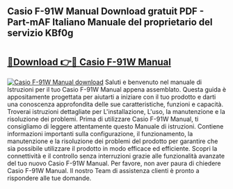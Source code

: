 ## Casio F-91W Manual Download gratuit PDF - Part-mAF Italiano Manuale del proprietario del servizio KBf0g

# <h2><a href="http://dfb1ju.blite.top/?on=Casio+F-91W+Manual">🔗Download 👉🔴 Casio F-91W Manual</a></h2>

[![Casio F-91W Manual download](https://i.imgur.com/lujVjoI.png)](http://dfb1ju.blite.top/?on=Casio+F-91W+Manual)
Saluti e benvenuto nel manuale di Istruzioni per il tuo Casio F-91W Manual appena assemblato. Questa guida è appositamente progettata per aiutarti a iniziare con il tuo prodotto e darti una conoscenza approfondita delle sue caratteristiche, funzioni e capacità. Troverai istruzioni dettagliate per L'installazione, L'uso, la manutenzione e la risoluzione dei problemi. Prima di utilizzare Casio F-91W Manual, ti consigliamo di leggere attentamente questo Manuale di istruzioni. Contiene informazioni importanti sulla configurazione, il funzionamento, la manutenzione e la risoluzione dei problemi del prodotto per garantire che sia possibile utilizzare il prodotto in modo efficace ed efficiente. Scopri la connettività e il controllo senza interruzioni grazie alle funzionalità avanzate del tuo nuovo Casio F-91W Manual. Per favore, non aver paura di chiedere Casio F-91W Manual. Il nostro Team di assistenza clienti è pronto a rispondere alle tue domande.
